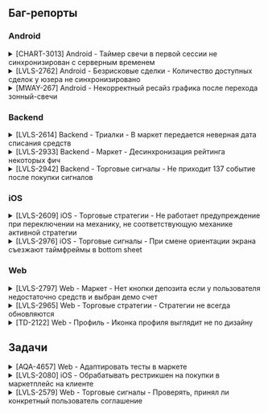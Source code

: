 ## Баг-репорты
### Android

<details>
<summary>[CHART-3013] Android - Таймер свечи в первой сессии не синхронизирован с серверным временем</summary>
<br>

**Project**: Chart | **Components**: Android
  
**Affects Version/s**: 7.14 | **Fix Version/s**: 7.14
  
**Type**: Bug | **Priority**: High
  
**Assignee**: […] | **Reporter**: Kseniia Lushcheva
  
**Resolution**: Done

**Description**:

>Предусловия: 
>- Версия библиотеки графика 3.1.3
>- Баг воспроизводится только для первой сессии пользователя на девайсе. Нужно переустанавливать билд, чтобы воспроизвести повторно
>
>Шаги: 
>1. Запустить билд впервые, авторизоваться
>2. Перейти с зонного графика на свечной
>
>ОР: Корректно отображается свечной график и 15 секундный таймер свечи
>
>ФР: Несколько секунд висит пустая плашка таймера, затем либо: 1) таймер застревает на 15 секундах; либо: 2) таймер начинает тикать, но не синхронно с >серверным временем. Свечи продолжают формироваться корректно

</details>

<details>
<summary>[LVLS-2762] Android - Безрисковые сделки - Количество доступных сделок у юзера не синхронизировано</summary>
<br>
  
**Project**: LVLS | 
**Components**: Android
  
**Affects Version/s**: 8.17 | 
**Fix Version/s**: 8.17

**Type**: Bug | 
**Priority**: Medium
  
**Assignee**: […] | 
**Reporter**: Kseniia Lushcheva

**Resolution**: Done

**Description**:

>Шаги:
>1. Открыть платформу на web и на android
>2. Купить в маркете безрисковую сделку
>3. Использовать сделку в web клиенте
>4. Тапнуть на значок безрисковых сделок в терминале сделки клиента android
>
>ОР: Количество доступных сделок синхронизируется на всех клиентах
>
>ФР: На андроид клиенте не обновляется информация о количестве доступных сделок, если все сделки использованы на web клиенте, андроид продолжает показывать изначальное количество, при попытке использовать сделку сообщение об ошибке "Безрисковая сделка не найдена"
</details>

<details>
<summary>[MWAY-267] Android - Некорректный ресайз графика после перехода зонный-свечи</summary>
<br>

**Project**: Milkyway | **Components**: Library
  
**Affects Version/s**: 3.2.7 | **Fix Version/s**: 3.2.7
  
**Type**: Bug | **Priority**: High
  
**Assignee**: […] | **Reporter**: Kseniia Lushcheva
  
**Resolution**: Done

**Description**:

>Предусловие: 
>- Библиотека 3.2.7
>
>Шаги:
>1. Выбрать зонный график, таймфрейм 12 часов и больше
>2. Переключиться на свечной график
>3. Приблизить-удалить график, промотать к началу истории
>
>ОР: Свечной график корректно отображается после перехода с зонного
>
>ФР: График обрезается с левой стороны, по мере отдаления свечи пропадают

</details>

### Backend

<details>
<summary>[LVLS-2614] Backend - Триалки - В маркет передается неверная дата списания средств</summary>
<br>

**Project**: LVLS | **Components**: Backend
  
**Type**: Bug | **Priority**: Medium
  
**Assignee**: […] | **Reporter**: Kseniia Lushcheva
  
**Resolution**: Done

**Description**:

>Шаги:
>1. Добавить пользователя в А/Б тест триалок
>2. Пойти в маркет
>3. Активировать триалку для какой-нибудь стратегии в маркете
>4. Сравнить дату в пуше и дату на карточке товара
>
>ОР: Дата списания средств - +2 дня к моменту активации триалки
>
>ФР: Дата списания средств в маркете - +1 день к моменту активации триалки

</details>

<details>
<summary>[LVLS-2933] Backend - Маркет - Десинхронизация рейтинга некоторых фич</summary>
<br>

**Project**: LVLS | **Components**: Backend
  
**Type**: Bug | **Priority**: Medium
  
**Assignee**: […] | **Reporter**: Kseniia Lushcheva
  
**Resolution**: Unresolved

**Description**:

>Шаги:
>1. Подключиться к девкбосу по ssh
>2. Отправить запрос /v1/marketplace/features/details с body: {"id: 455"}
>3. Отправить запрос /v1/marketplace/categories
>4. Сравнить поля rating в телах ответов
>
>ОР: Значение рейтинга совпадает в ответах ручек
>
>ФР: Значение рейтинга для некоторых фич не синхронизуется между этими ручками
  
</details>

<details>
<summary>[LVLS-2942] Backend - Торговые сигналы - Не приходит 137 событие после покупки сигналов</summary>
<br>

**Project**: LVLS | **Components**: Backend
  
**Type**: Bug | **Priority**: Medium
  
**Assignee**: […] | **Reporter**: Kseniia Lushcheva
  
**Resolution**: Done

**Description**:
  
>Предусловие: открыть консоль с вебсокетом otp, отфильтровать по тексту "e":137
>
>Шаги:
>1. Зайти в маркет, вкладка торговые сигналы
>2. Купить любые торговые сигналы
>3. Открыть меню торговых сигналов
>
>Ожидаемый результат: в сокет приходит 137 событие (/137/trading_signals:timeframes:v3)
>
>Фактический результат: в сокет не приходит 137 событие  
  
</details>

### iOS

<details>
<summary>[LVLS-2609] iOS - Торговые стратегии - Не работает предупреждение при переключении на механику, не соответствующую механике активной стратегии</summary>
<br>

**Project**: LVLS | **Components**: iOS
  
**Affects Version/s**: 9.1 | **Fix Version/s**: 9.1
  
**Type**: Bug | **Priority**: Medium
  
**Assignee**: […] | **Reporter**: Kseniia Lushcheva
  
**Resolution**: Done

**Description**:

>Предусловие: у пользователя включена FX или FTT стратегия (но не FTT&FX)
>
>Шаги:
>1. Перейти на экран ассетов
>2. Сменить механику на противоположную (FTT -> FX / FX -> FTT)
>
>ОР: Появляется поп-ап предупреждение о том, что если сменить механику, стратегия будет выключена. Если подтвердить действие - произойдет смена механики и стратегия отключится
>
>ФР: Предупреждение не появляется. Происходит смена механики, при этом стратегия остается активной 

</details>

<details>
<summary>[LVLS-2976] iOS - Торговые сигналы - При смене ориентации экрана съезжают таймфреймы в bottom sheet</summary>
<br>

**Project**: LVLS | **Components**: iOS
  
**Affects Version/s**: 9.5 | **Fix Version/s**: 9.5
  
**Type**: Bug | **Priority**: Medium
  
**Assignee**: […] | **Reporter**: Kseniia Lushcheva
  
**Resolution**: Done

**Description**:

>Шаги:
>1. Открыть торговые сигналы 
>2. Открыть выбор таймфреймов 
>3. Смени ориентацию экрана на горизонтальную 
>4. Вернуть ориентацию экрана в вертикальное положение
>
>ОР: <img src="https://github.com/klushcheva/qa-work/blob/main/assets/2976_%D0%B1%D1%8B%D0%BB%D0%BE.png" alt="ER" width="200"/> ФР: <img src="https://github.com/klushcheva/qa-work/blob/main/assets/2976_%D1%81%D1%82%D0%B0%D0%BB%D0%BE.png" alt="AR" width="200"/>
</details>

### Web

<details>
<summary>[LVLS-2797] Web - Маркет - Нет кнопки депозита если у пользователя недостаточно средств и выбран демо счет</summary>
<br>

**Project**: LVLS | **Components**: Web
  
**Type**: Bug | **Priority**: Medium
  
**Assignee**: […] | **Reporter**: Kseniia Lushcheva
  
**Resolution**: Done

**Description**:

>Предусловия:
>- Выбран демо счет
>- На реальном счете нет денег
>
>Шаги: 
>1. Открыть маркет, любую категорию (например, торговые сигналы)
>2. Выбрать товар (например, Minor swing)
>3. Попытаться купить
>
>Ожидаемый результат: Появляется текст о том, что недостаточно средств + кнопка депозита под реальным счётом на вкладке маркета
>
>Фактический результат: Нет текста и кнопки; [см. видео](https://github.com/klushcheva/qa-work/blob/main/assets/2797.mov)
</details>

<details>
<summary>[LVLS-2965] Web - Торговые стратегии - Стратегии не всегда обновляются</summary>
<br>

>Сейчас после перезагрузки страницы при открытии инструментов торгового анализа один раз запрашивается https://api.olymptrade.com/v1/strategy-presets/list, при дальнейших переходах в стратегии мы не получаем актуальную информацию, так как больше не совершается запрос до перезагрузки страницы 
>
>Предусловие: инструменты торгового анализа открывались ранее
>
>Шаги:
>1. Купить стратегию/бандл стратегий в маркете/выдать через back office/получить со статусом
>2. Перейти на экран стратегий
>
>Ожидаемый результат: новые полученные стратегии отображаются доступными на клиенте
>
>Фактический результат: информация о стратегиях на клиенте не обновилась
</details>

<details>
<summary>[TD-2122] Web - Профиль - Иконка профиля выглядит не по дизайну</summary>
<br>

**Project**: LVLS | **Components**: Web
  
**Type**: Bug | **Priority**: Medium
  
**Assignee**: […] | **Reporter**: Kseniia Lushcheva
  
**Resolution**: Done

**Description**:

>Предусловие: авторизоваться на платформе
>
>Шаги:
>1. Посмотреть на иконки профиля и уровня сервиса в правом верхнем углу
>
>Ожидаемый результат: 1) иконки профиля и уровня сервиса "склеены" вместе 2) цвет фона уровня сервиса 1B1D21 <img src="https://github.com/klushcheva/qa-work/blob/main/assets/2122_%D0%B1%D1%8B%D0%BB%D0%BE.png" alt="ER" width="200"/>
>
>Фактический результат: 1) иконки профиля и уровня сервиса разъехались 2) цвет фона уровня сервиса 0E0F13 <img src="https://github.com/klushcheva/qa-work/blob/main/assets/2122_%D1%81%D1%82%D0%B0%D0%BB%D0%BE.png" alt="ER" width="200"/>

</details>

## Задачи
<details>
<summary>[AQA-4657] Web - Адаптировать тесты в маркете</summary>
<br>
~~~
</details>

<details>
<summary>[LVLS-2080] iOS - Обрабатывать рестрикшен на покупки в маркетплейс на клиенте</summary>
<br>
~~~
</details>

<details>
<summary>[LVLS-2579] Web - Торговые cигналы - Проверять, принял ли конкретный пользователь соглашение </summary>
<br>
~~~
</details>
